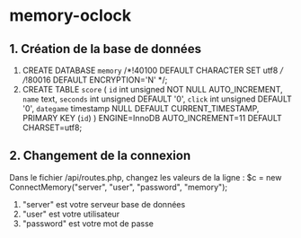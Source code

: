 # memory-oclock

## 1. Création de la base de données

1. CREATE DATABASE `memory` /*!40100 DEFAULT CHARACTER SET utf8 */ /*!80016 DEFAULT ENCRYPTION='N' */;
2. CREATE TABLE `score` (
  `id` int unsigned NOT NULL AUTO_INCREMENT,
  `name` text,
  `seconds` int unsigned DEFAULT '0',
  `click` int unsigned DEFAULT '0',
  `dategame` timestamp NULL DEFAULT CURRENT_TIMESTAMP,
  PRIMARY KEY (`id`)
) ENGINE=InnoDB AUTO_INCREMENT=11 DEFAULT CHARSET=utf8;

## 2. Changement de la connexion

Dans le fichier /api/routes.php, changez les valeurs de la ligne : $c = new ConnectMemory("server", "user", "password", "memory");

1. "server" est votre serveur base de données
2. "user" est votre utilisateur
3. "password" est votre mot de passe